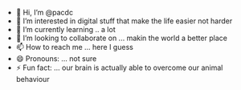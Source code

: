 - 👋 Hi, I’m @pacdc
- 👀 I’m interested in digital stuff that make the life easier not harder
- 🌱 I’m currently learning .. a lot 
- 💞️ I’m looking to collaborate on ... makin the world a better place
- 📫 How to reach me ... here I guess
- 😄 Pronouns: ... not sure
- ⚡ Fun fact: ... our brain is actually able to overcome our animal behaviour

<!---
pacdc/pacdc is a ✨ special ✨ repository because its `README.md` (this file) appears on your GitHub profile.
You can click the Preview link to take a look at your changes.
--->
